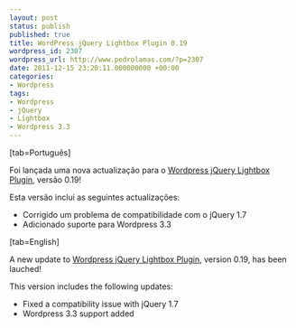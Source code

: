 ```yaml
---
layout: post
status: publish
published: true
title: WordPress jQuery Lightbox Plugin 0.19
wordpress_id: 2307
wordpress_url: http://www.pedrolamas.com/?p=2307
date: 2011-12-15 23:20:11.000000000 +00:00
categories:
- Wordpress
tags:
- Wordpress
- jQuery
- Lightbox
- Wordpress 3.3
---
```

[tab=Português]

Foi lançada uma nova actualização para o [Wordpress jQuery Lightbox Plugin](projectos/jquery-lightbox/), versão 0.19!

Esta versão inclui as seguintes actualizações:

-   Corrigido um problema de compatibilidade com o jQuery 1.7
-   Adicionado suporte para Wordpress 3.3

[tab=English]

A new update to [Wordpress jQuery Lightbox Plugin](projectos/jquery-lightbox-en/), version 0.19, has been lauched!

This version includes the following updates:

-   Fixed a compatibility issue with jQuery 1.7
-   Wordpress 3.3 support added

